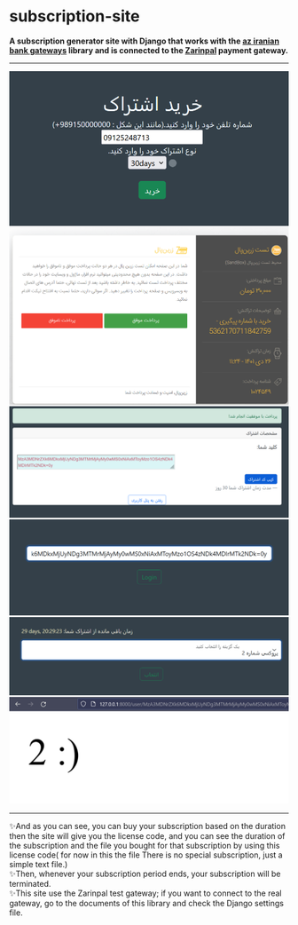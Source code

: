 # subscription-site
**A subscription generator site with Django that works with the [az iranian bank gateways](https://github.com/ali-zahedi/az-iranian-bank-gateways) library and is connected to the [Zarinpal](https://www.zarinpal.com/) payment gateway.**<br>
<hr>
<img src="https://github.com/houshmand-2005/subscription-site/blob/1321c136d60be29c4e3f01ceb2f51d6144460e7b/images/2.png" alt="homepage" width="550">
<img src="https://github.com/houshmand-2005/subscription-site/blob/1321c136d60be29c4e3f01ceb2f51d6144460e7b/images/3.png" alt="homepage" width="550">
<img src="https://github.com/houshmand-2005/subscription-site/blob/1321c136d60be29c4e3f01ceb2f51d6144460e7b/images/4.png" alt="homepage" width="550">
<img src="https://github.com/houshmand-2005/subscription-site/blob/1321c136d60be29c4e3f01ceb2f51d6144460e7b/images/5.png" alt="homepage" width="550">
<img src="https://github.com/houshmand-2005/subscription-site/blob/1321c136d60be29c4e3f01ceb2f51d6144460e7b/images/6.png" alt="homepage" width="550">
<img src="https://github.com/houshmand-2005/subscription-site/blob/1321c136d60be29c4e3f01ceb2f51d6144460e7b/images/7.png" alt="homepage" width="550">
<br>
<hr>
✨And as you can see, you can buy your subscription based on the duration<br>then the site will give you the license code, and you can see the duration of the subscription and the file you bought for that subscription by using this license code( for now in this the file There is no special subscription, just a simple text file.)<br>
✨Then, whenever your subscription period ends, your subscription will be terminated.<br>
✨This site use the Zarinpal test gateway; if you want to connect to the real gateway, go to the documents of this library and check the Django settings file.<br>

